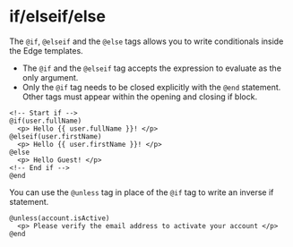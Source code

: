# if/elseif/else

The `@if`, `@elseif` and the `@else` tags allows you to write conditionals inside the Edge templates. 

- The `@if` and the `@elseif` tag accepts the expression to evaluate as the only argument.
- Only the `@if` tag needs to be closed explicitly with the `@end` statement. Other tags must appear within the opening and closing if block.

```edge
<!-- Start if -->
@if(user.fullName)
  <p> Hello {{ user.fullName }}! </p>
@elseif(user.firstName)
  <p> Hello {{ user.firstName }}! </p>
@else
  <p> Hello Guest! </p>
<!-- End if -->
@end
```

You can use the `@unless` tag in place of the `@if` tag to write an inverse if statement.

```edge
@unless(account.isActive)
  <p> Please verify the email address to activate your account </p>
@end
```
